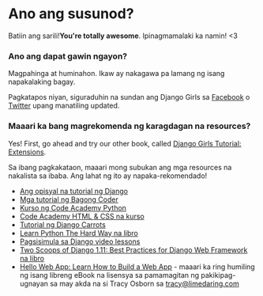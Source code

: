 # Ano ang susunod?

Batiin ang sarili!**You're totally awesome**. Ipinagmamalaki ka namin! <3

### Ano ang dapat gawin ngayon?

Magpahinga at huminahon. Ikaw ay nakagawa pa lamang ng isang napakalaking bagay.

Pagkatapos niyan, siguraduhin na sundan ang Django Girls sa [Facebook](http://facebook.com/djangogirls) o [Twitter](https://twitter.com/djangogirls) upang manatiling updated.

### Maaari ka bang magrekomenda ng karagdagan na resources?

Yes! First, go ahead and try our other book, called [Django Girls Tutorial: Extensions](https://tutorial-extensions.djangogirls.org/).

Sa ibang pagkakataon, maaari mong subukan ang mga resources na nakalista sa ibaba. Ang lahat ng ito ay napaka-rekomendado!

- [Ang opisyal na tutorial ng Django](https://docs.djangoproject.com/en/2.0/intro/tutorial01/)
- [Mga tutorial ng Bagong Coder](http://newcoder.io/tutorials/)
- [Kurso ng Code Academy Python](https://www.codecademy.com/en/tracks/python)
- [Code Academy HTML & CSS na kurso](https://www.codecademy.com/tracks/web)
- [Tutorial ng Django Carrots](https://github.com/ggcarrots/django-carrots)
- [Learn Python The Hard Way na libro](http://learnpythonthehardway.org/book/)
- [Pagsisimula sa Django video lessons](http://www.gettingstartedwithdjango.com/)
- [Two Scoops of Django 1.11: Best Practices for Django Web Framework na libro](https://www.twoscoopspress.com/products/two-scoops-of-django-1-11)
- [Hello Web App: Learn How to Build a Web App](https://hellowebapp.com/) - maaari ka ring humiling ng isang libreng eBook na lisensya sa pamamagitan ng pakikipag-ugnayan sa may akda na si Tracy Osborn sa <tracy@limedaring.com>